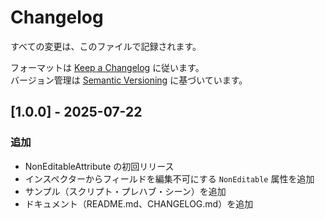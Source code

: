 ﻿# Changelog

すべての変更は、このファイルで記録されます。

フォーマットは [Keep a Changelog](https://keepachangelog.com/ja/1.0.0/) に従います。  
バージョン管理は [Semantic Versioning](https://semver.org/lang/ja/) に基づいています。

## [1.0.0] - 2025-07-22
### 追加
- NonEditableAttribute の初回リリース
- インスペクターからフィールドを編集不可にする `NonEditable` 属性を追加
- サンプル（スクリプト・プレハブ・シーン）を追加
- ドキュメント（README.md、CHANGELOG.md）を追加
